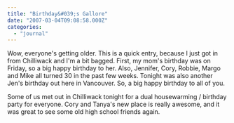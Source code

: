 ```yaml
---
title: "Birthday&#039;s Gallore"
date: "2007-03-04T09:08:58.000Z"
categories: 
  - "journal"
---
```


Wow, everyone's getting older. This is a quick entry, because I just got in from Chilliwack and I'm a bit bagged. First, my mom's birthday was on Friday, so a big happy birthday to her. Also, Jennifer, Cory, Robbie, Margo and Mike all turned 30 in the past few weeks. Tonight was also another Jen's birthday out here in Vancouver. So, a big happy birthday to all of you.

Some of us met out in Chilliwack tonight for a dual housewarming / birthday party for everyone. Cory and Tanya's new place is really awesome, and it was great to see some old high school friends again.
